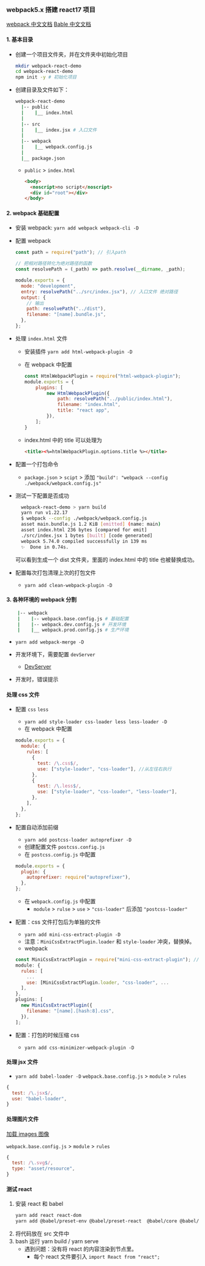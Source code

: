 ### webpack5.x 搭建 react17 项目

[webpack 中文文档](https://webpack.docschina.org/concepts/)
[Bable 中文文档](https://www.babeljs.cn/docs/)

#### 1. 基本目录

- 创建一个项目文件夹，并在文件夹中初始化项目

  ```bash
  mkdir webpack-react-demo
  cd webpack-react-demo
  npm init -y # 初始化项目
  ```

- 创建目录及文件如下：

  ```bash
  webpack-react-demo
    |-- public
    |    |__ index.html
    |
    |-- src
    |    |__ index.jsx # 入口文件
    |
    |-- webpack
    |    |__ webpack.config.js
    |
    |__ package.json
  ```

  - `public` > `index.html`
    ```html
    <body>
      <noscript>no script</noscript>
      <div id="root"></div>
    </body>
    ```

#### 2. webpack 基础配置

- 安装 webpack: `yarn add webpack webpack-cli -D`

- 配置 webpack

  ```js
  const path = require("path"); // 引入path

  // 把相对路径转化为绝对路径的函数
  const resolvePath = (_path) => path.resolve(__dirname, _path);

  module.exports = {
    mode: "development",
    entry: resolvePath("../src/index.jsx"), // 入口文件 绝对路径
    output: {
      // 输出
      path: resolvePath("../dist"),
      filename: "[name].bundle.js",
    },
  };
  ```

- 处理 `index.html` 文件

  - 安装插件 `yarn add html-webpack-plugin -D`
  - 在 webpack 中配置
    ```js
    const HtmlWebpackPlugin = require("html-webpack-plugin");
    module.exports = {
        plugins: [
            new HtmlWebpackPlugin({
                path: resolvePath("../public/index.html"),
                filename: "index.html",
                title: "react app",
            }),
        ];
    }
    ```
  - index.html 中的 title 可以处理为

    ```html
    <title><%=htmlWebpackPlugin.options.title %></title>
    ```

- 配置一个打包命令

  - `package.json` > `scipt` > 添加 `"build": "webpack --config ./webpack/webpack.config.js"`

- 测试一下配置是否成功

  ```bash
    webpack-react-demo > yarn build
    yarn run v1.22.17
    $ webpack --config ./webpack/webpack.config.js
    asset main.bundle.js 1.2 KiB [emitted] (name: main)
    asset index.html 236 bytes [compared for emit]
    ./src/index.jsx 1 bytes [built] [code generated]
    webpack 5.74.0 compiled successfully in 139 ms
    ✨  Done in 0.74s.
  ```

  可以看到生成一个 dist 文件夹，里面的 index.html 中的 title 也被替换成功。

- 配置每次打包清理上次的打包文件

  - `yarn add clean-webpack-plugin -D`

#### 3. 各种环境的 webpack 分割

```bash
    |-- webpack
    |    |-- webpack.base.config.js # 基础配置
    |    |-- webpack.dev.config.js # 开发环境
    |    |__ webpack.prod.config.js # 生产环境
```

- `yarn add webpack-merge -D`

- 开发环境下，需要配置 `devServer`

  - [DevServer](https://webpack.docschina.org/configuration/dev-server/)

- 开发时，错误提示

#### 处理 css 文件

- 配置 `css` `less`

  - `yarn add style-loader css-loader less less-loader -D`
  - 在 webpack 中配置

  ```js
  module.exports = {
    module: {
      rules: [
        {
          test: /\.css$/,
          use: ["style-loader", "css-loader"], //从左往右执行
        },
        {
          test: /\.less$/,
          use: ["style-loader", "css-loader", "less-loader"],
        },
      ],
    },
  };
  ```

- 配置自动添加前缀

  - `yarn add postcss-loader autoprefixer -D`
  - 创建配置文件 `postcss.config.js`
  - 在 `postcss.config.js` 中配置

  ```js
  module.exports = {
    plugin: {
      autoprefixer: require("autoprefixer"),
    },
  };
  ```

  - 在 `webpack.config.js` 中配置
    - `module` > `rulse` > `use` > `"css-loader"` 后添加 `"postcss-loader"`

- 配置：css 文件打包后为单独的文件

  - `yarn add mini-css-extract-plugin -D`
  - 注意：`MiniCssExtractPlugin.loader` 和 `style-loader` 冲突，替换掉。
  - webpack

  ```js
  const MiniCssExtractPlugin = require("mini-css-extract-plugin"); //  css 单独打包
  module: {
    rules: [
      ...
      use: [MiniCssExtractPlugin.loader, "css-loader", ...
    ],
  },
  plugins: [
    new MiniCssExtractPlugin({
      filename: "[name].[hash:8].css",
    }),
  ];
  ```

- 配置：打包的时候压缩 css
  - `yarn add css-minimizer-webpack-plugin -D`

#### 处理 jsx 文件

- `yarn add babel-loader -D`
  `webpack.base.config.js` > `module` > `rules`

```js
{
  test: /\.jsx$/,
  use: "babel-loader",
}
```

#### 处理图片文件

[加载 images 图像](https://webpack.docschina.org/guides/asset-management/#loading-images)

`webpack.base.config.js` > `module` > `rules`

```js
{
  test: /\.svg$/,
  type: "asset/resource",
}
```

#### 测试 react

1. 安装 react 和 babel
   ```bash
   yarn add react react-dom
   yarn add @babel/preset-env @babel/preset-react  @babel/core @babel/polyfill -D
   ```
2. 将代码放在 src 文件中
3. bash 运行
   yarn build / yarn serve
   - 遇到问题：没有将 react 的内容渲染到节点里。
     - 每个 react 文件要引入 `import React from "react";`
